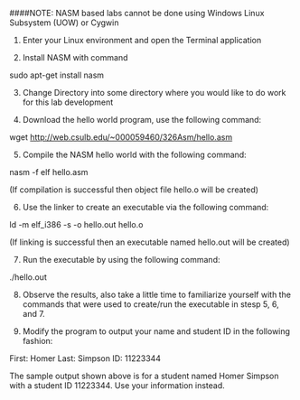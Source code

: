 ####NOTE: NASM based labs cannot be done using Windows Linux Subsystem (UOW) or Cygwin

1. Enter your Linux environment and open the Terminal application

2. Install NASM with command

sudo apt-get install nasm

3. Change Directory into some directory where you would like to do work for this lab development

4. Download the hello world program, use the following command:


wget http://web.csulb.edu/~000059460/326Asm/hello.asm

5. Compile the NASM hello world with the following command:


nasm -f elf hello.asm


(If compilation is successful then object file hello.o will be created)

6. Use the linker to create an executable via the following command:


ld -m elf_i386 -s -o hello.out hello.o

(If linking is successful then an executable named hello.out will be created)

7. Run the executable by using the following command:

./hello.out

8. Observe the results, also take a little time to familiarize yourself with the commands that were used to create/run the executable in stesp 5, 6, and 7.

9. Modify the program to output your name and student ID in the following fashion:


First: Homer
Last: Simpson
ID: 11223344

The sample output shown above is for a student named Homer Simpson with a student ID 11223344. Use your information instead.
